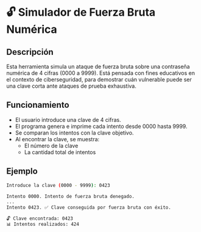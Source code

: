 # 🔓 Simulador de Fuerza Bruta Numérica

## Descripción

Esta herramienta simula un ataque de fuerza bruta sobre una contraseña numérica de 4 cifras (0000 a 9999). Está pensada con fines educativos en el contexto de ciberseguridad, para demostrar cuán vulnerable puede ser una clave corta ante ataques de prueba exhaustiva.

## Funcionamiento

- El usuario introduce una clave de 4 cifras.
- El programa genera e imprime cada intento desde 0000 hasta 9999.
- Se comparan los intentos con la clave objetivo.
- Al encontrar la clave, se muestra:
  - El número de la clave
  - La cantidad total de intentos

## Ejemplo

```bash
Introduce la clave (0000 - 9999): 0423

Intento 0000. Intento de fuerza bruta denegado.
...
Intento 0423. ✅ Clave conseguida por fuerza bruta con éxito.

🔓 Clave encontrada: 0423
📊 Intentos realizados: 424
